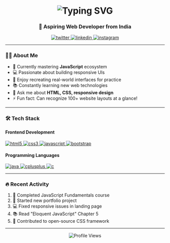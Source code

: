 <h1 align="center">
  <img src="https://readme-typing-svg.herokuapp.com?font=Fira+Code&weight=600&size=28&pause=1000&color=22D3EE&center=true&vCenter=true&width=435&lines=Hello+World!+👋;I'm+Krishna+Patil" alt="Typing SVG" />
</h1>
<h3 align="center">🚀 Aspiring Web Developer from India</h3>

<p align="center">
  <a href="https://twitter.com/krishh_nub">
    <img alt="twitter" src="https://img.shields.io/badge/Twitter-1DA1F2?style=flat&logo=twitter&logoColor=white">
  </a>
  <a href="https://www.linkedin.com/in/krishna-patil-0495572b1/">
    <img alt="linkedin" src="https://img.shields.io/badge/LinkedIn-0A66C2?style=flat&logo=linkedin&logoColor=white">
  </a>
  <a href="https://instagram.com/krishh_3131">
    <img alt="instagram" src="https://img.shields.io/badge/Instagram-E4405F?style=flat&logo=instagram&logoColor=white">
  </a>
</p>

---

### 👨‍💻 About Me

- 🌱 Currently mastering **JavaScript** ecosystem
- 💻 Passionate about building responsive UIs
- 🎨 Enjoy recreating real-world interfaces for practice
- 📚 Constantly learning new web technologies
- 💬 Ask me about **HTML, CSS, responsive design**
- ⚡ Fun fact: Can recognize 100+ website layouts at a glance!

---

### 🛠️ Tech Stack

#### Frontend Development
<p align="left">
  <a href="https://www.w3.org/html/" target="_blank" rel="noreferrer">
    <img src="https://img.shields.io/badge/HTML5-E34F26?style=for-the-badge&logo=html5&logoColor=white" alt="html5"/>
  </a>
  <a href="https://www.w3schools.com/css/" target="_blank" rel="noreferrer">
    <img src="https://img.shields.io/badge/CSS3-1572B6?style=for-the-badge&logo=css3&logoColor=white" alt="css3"/>
  </a>
  <a href="https://developer.mozilla.org/en-US/docs/Web/JavaScript" target="_blank" rel="noreferrer">
    <img src="https://img.shields.io/badge/JavaScript-F7DF1E?style=for-the-badge&logo=javascript&logoColor=black" alt="javascript"/>
  </a>
  <a href="https://getbootstrap.com" target="_blank" rel="noreferrer">
    <img src="https://img.shields.io/badge/Bootstrap-7952B3?style=for-the-badge&logo=bootstrap&logoColor=white" alt="bootstrap"/>
  </a>
</p>

#### Programming Languages
<p align="left">
  <a href="https://www.java.com" target="_blank" rel="noreferrer">
    <img src="https://img.shields.io/badge/Java-ED8B00?style=for-the-badge&logo=openjdk&logoColor=white" alt="java"/>
  </a>
  <a href="https://www.w3schools.com/cpp/" target="_blank" rel="noreferrer">
    <img src="https://img.shields.io/badge/C++-00599C?style=for-the-badge&logo=c%2B%2B&logoColor=white" alt="cplusplus"/>
  </a>
  <a href="https://www.cprogramming.com/" target="_blank" rel="noreferrer">
    <img src="https://img.shields.io/badge/C-A8B9CC?style=for-the-badge&logo=c&logoColor=black" alt="c"/>
  </a>
</p>

---


### 🔥 Recent Activity
<!--START_SECTION:activity-->
1. 🎉 Completed JavaScript Fundamentals course  
2. 🚀 Started new portfolio project  
3. 💻 Fixed responsive issues in landing page  
4. 📚 Read "Eloquent JavaScript" Chapter 5  
5. 🌟 Contributed to open-source CSS framework
<!--END_SECTION:activity-->

---

<p align="center">
  <img src="https://komarev.com/ghpvc/?username=krishh-nub&label=Profile+Views&color=blueviolet&style=flat" alt="Profile Views" /> 
</p>
